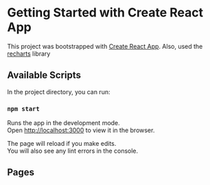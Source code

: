 # Getting Started with Create React App

This project was bootstrapped with [Create React App](https://github.com/facebook/create-react-app).
Also, used the [recharts](https://recharts.org/en-US/) library 
## Available Scripts

In the project directory, you can run:

### `npm start`

Runs the app in the development mode.\
Open [http://localhost:3000](http://localhost:3000) to view it in the browser.

The page will reload if you make edits.\
You will also see any lint errors in the console.
## Pages

